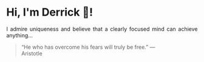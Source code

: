 # Hi, I'm Derrick 👋!
<p align="justify">I admire uniqueness and believe that a clearly focused mind can achieve anything...</p> 
<!-- #quote-start -->
<blockquote>&ldquo;He who has overcome his fears will truly be free.&rdquo; &mdash; <footer>Aristotle</footer></blockquote>
<!-- #quote-end -->

